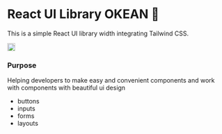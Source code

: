 # React UI Library OKEAN 🌊

This is a simple React UI library width integrating Tailwind CSS.

<a href="https://badge.fury.io/js/okean-ui"><img src="https://badge.fury.io/js/okean-ui.svg" alt="npm version" height="18"></a>

### Purpose
 
 Helping developers to make easy and convenient components and work with components with beautiful ui design

* buttons 
* inputs
* forms
* layouts
<!-- ![OKEAN](https://i.imgur.com/czy1PAB.png) -->

